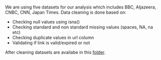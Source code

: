 We are using five datasets for our analysis which includes BBC, Aljazeera, CNBC, CNN, Japan Times.
Data cleaning is done based on:
- Checking null values using isna()
- Checking standard and non standard missing values (spaces, NA, na etc)
- Checking duplicate values in url column
- Validating if link is valid/expired or not

After cleaning datasets are availabe in this [folder](https://github.com/GMU-Capstone-690/Data-Tagging-via-Content-and-Standards/tree/main/Data%20Cleaning/Datasets_after_cleaning).
